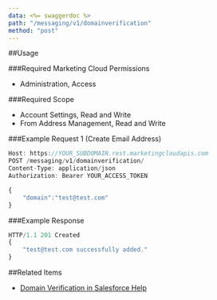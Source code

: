 ```yaml
---
data: <%= swaggerdoc %>
path: "/messaging/v1/domainverification"
method: "post"
---
```

##Usage

###Required Marketing Cloud Permissions
* Administration, Access

###Required Scope
* Account Settings, Read and Write
* From Address Management, Read and Write

###Example Request 1 (Create Email Address)
```js
Host: https://YOUR_SUBDOMAIN.rest.marketingcloudapis.com
POST /messaging/v1/domainverification/
Content-Type: application/json
Authorization: Bearer YOUR_ACCESS_TOKEN

{
	"domain":"test@test.com"
}
```
###Example Response
```js
HTTP/1.1 201 Created
{
	"test@test.com successfully added."
}
```
##Related Items
* [Domain Verification in Salesforce Help](https://help.salesforce.com/articleView?id=mc_es_domain_verification.htm&type=5)
